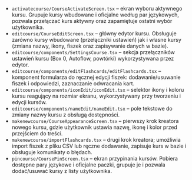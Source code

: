 - `activatecourse/CourseActivateScreen.tsx` – ekran wyboru aktywnego kursu. Grupuje kursy wbudowane i oficjalne według par językowych, pozwala przełączać kurs aktywny oraz zapamiętuje ostatni wybór użytkownika.
- `editcourse/CourseEditScreen.tsx` – główny edytor kursu. Obsługuje zarówno kursy wbudowane (przełączniki ustawień) jak i własne kursy (zmiana nazwy, ikony, fiszek oraz zapisywanie danych w bazie).
- `editcourse/components/SettingsCourse.tsx` – sekcja przełączników ustawień kursu (Box 0, Autoflow, powtórki) wykorzystywana przez edytor.
- `editcourse/components/editFlashcards/editFlashcards.tsx` – komponent formularza do ręcznej edycji fiszek: dodawanie/usuwanie fiszek i odpowiedzi, zaznaczanie odwracania kart.
- `editcourse/components/iconEdit/iconEdit.tsx` – selektor ikony i koloru kursu reagujący na rozmiar ekranu, wykorzystywany przy tworzeniu i edycji kursów.
- `editcourse/components/nameEdit/nameEdit.tsx` – pole tekstowe do zmiany nazwy kursu z obsługą dostępności.
- `makenewcourse/CourseAppearanceScreen.tsx` – pierwszy krok kreatora nowego kursu, gdzie użytkownik ustawia nazwę, ikonę i kolor przed przejściem do treści.
- `makenewcourse/importFlashcards.tsx` – drugi krok kreatora; umożliwia import fiszek z pliku CSV lub ręczne dodawanie, zapisuje kurs w bazie i obsługuje komunikaty o błędach.
- `pincourse/CoursePinScreen.tsx` – ekran przypinania kursów. Pobiera dostępne pary językowe i oficjalne paczki, grupuje je i pozwala dodać/usuwać kursy z listy użytkownika.
